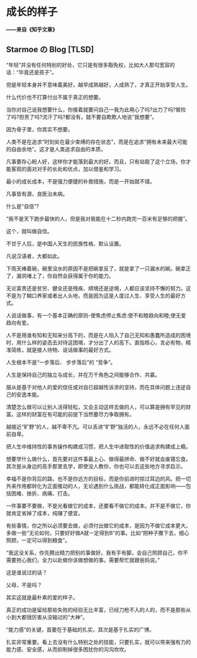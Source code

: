 # 成长的样子

**——来自《知乎文章》**

## Starmoe の Blog [TLSD]

“年轻”并没有任何特别的好处，它只是有很多豁免权，比如大人那句宽容的话：“毕竟还是孩子”。

但是年轻本身并不意味着美好。越早成熟越好，人成熟了，才真正开始享受人生。

什么代价也不打算付出不属于真正的想要。

当你对自己说我想要什么，你接着就要问自己一我为此用心了吗?出力了吗?冒险了吗?担责了吗?流汗了吗?都没有，就不要自欺欺人地说“我想要”。

因为骨子里，你其实不想要。

人类不是在追求“时刻处在最少束缚的存在状态”，而是在追求“拥有未来最大可能的自由余地”。这才是人类追求自由的本质。

凡事要存心盼人好，这样你才能落到最大的好。而且，只有站稳了这个立场，你才能客观的面对对手的长处和优点，加以借鉴和学习。

最小的成长成本，不是强力便捷的补救措施，而是一开始就不错。

凡事皆有源，良医治未病。

什么是“自信”?

“我不是天下跑步最快的人，但是我对我能在十二秒内跑完一百米有足够的把握”。

这个，就叫做自信。

不甘于人后，是中国人天生的民族性格、默认设置。

凡说汉语者，大都如此。

下雨天棒着碗，碗里没水的原因不是把碗拿反了，就是拿了一只漏水的碗。碗拿正了，漏洞堵上了，你自然会获得属于你的能力。

无论富贵还是贫穷、健全还是残疾、顺境还是逆境，人都应该坚持不懈的努力。这不是为了糊口养家或者出人头地，而是因为这是人度过人生、享受人生的最好方式。

人说话做事，有一个基本正确的原则-使焦虑停止焦虑:使不和睦趋向和睦;使无爱趋向有爱。

人不是用谁有知和无知来分高下的，而是在人陷入了自己无知和愚蠢所造成的困境时，用什么样的姿态去对待这困境，才分出了人的高下。直指核心，言必有物，精准简练，就是接人待物、说话做事的最好方式。

人生根本不是“一步落后、 步步落后”的
“竞争”。

人生是保持自己的独立与成长，并在万千角色之间能够合作、共贏。

服从是基于对他人的爱的信任或对自已超越性诉求的坚持，而在具体问题上违逆自己的安逸本能。

清楚怎么做可以让别人活得轻松，又会主动这样去做的人，可以算是拥有罕见的财富。这样的财富在有可能的前提下当然要尽力争取拥有。

越接近“旷野”的人，越不卑不亢。可以丢进“旷野”独活的人，永远不必在任何人面前自卑。

把人生中维持性的事务操作构建成习惯，把人生中进取性的价值追求构建成上瘾。

想要学什么做什么，首先要对这件事最上心、做得最拼命、做不好就会废寝忘食。其次是从身边的高手那里去学，即使没人教你，你也可以去这些地方寻求启示。

幸福不是你背后的路，也不是你远方的目标，而是你前进时掠过耳边的风。把一切外来作用都转化为正面推动的人，无论遇到什么挑战，都能转化成正面影响——包括困难、挫折、病痛、打击。

一件事要不要做，不是光看做它的成本，还要看不做它的成本。并不是不做它，你就肯定省掉了成本，纯赚了便宜。

有些事情，你之所以必须要去做，必须付出做它的成本，是因为不做它成本更大。多做一些“无论如何，只要好好做A就一定得到B”的事。比如“把种子撒下去，细心照顾，一定可以得到粮食”。

“我这没关系，你先腾出精力把别的事做好。我有手有脚，会自己照顾自己，你不需要担心我们，全力以赴做你该做想做的事。需要帮忙就跟爸妈说。”

这是谁说过的话？

父母，不是吗？

其实这就是最朴素的爱的样子。

真正的成功是留给那些失败的经验无比丰富，已经刀枪不入的人的，而不是那些从小到大都很厉害从没输过的“大神”。

“能力感”的关键，首要在于基础的扎实，其次是基于扎实的广博。

扎实非常重要。看上去没有什么特别之处的技能，只要扎实，就可以带来强有力的能力感、安全感，从而抑制掉很多困扰你的沟沟坎坎。

